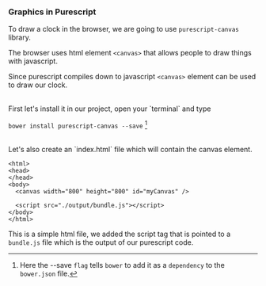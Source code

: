 ### Graphics in Purescript

To draw a clock in the browser, we are going to use `purescript-canvas` library.

The browser uses html element `<canvas>` that allows people to draw things with javascript.

Since purescript compiles down to javascript `<canvas>` element can be used to draw our clock.

<br/>
First let's install it in our project,
open your `terminal` and type


`bower install purescript-canvas --save` [^1]

<br/>
Let's also create an `index.html` file which will contain the canvas element.

```
<html>
<head>
</head>
<body>
  <canvas width="800" height="800" id="myCanvas" />

  <script src="./output/bundle.js"></script>
</body>
</html>
```

This is a simple html file, we added the script tag that is pointed to a `bundle.js` file which is the output of our  purescript code.


[^1]: Here the --save `flag` tells `bower` to add it as a `dependency` to the `bower.json` file.
